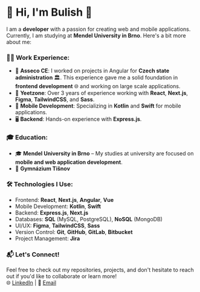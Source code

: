 # 👋 Hi, I'm Bulish 🚀

I am a **developer** with a passion for creating web and mobile applications. Currently, I am studying at **Mendel University in Brno**. Here's a bit more about me:

### 👨‍💻 **Work Experience:**
- 🏢 **Asseco CE**: I worked on projects in Angular for **Czech state administration** 🏛️. This experience gave me a solid foundation in **frontend development** 🌐 and working on large scale applications.
- 💼 **Yeetzone**: Over 3 years of experience working with **React**, **Next.js**, **Figma**, **TailwindCSS**, and **Sass**.
- 📱 **Mobile Development**: Specializing in **Kotlin** and **Swift** for mobile applications.
- 🖥 **Backend**: Hands-on experience with **Express.js**.

### 🎓 **Education:**
- 🎓 **Mendel University in Brno** – My studies at university are focused on **mobile and web application development**.
- 🏫 **Gymnázium Tišnov**

### 🛠 **Technologies I Use:**
- Frontend: **React**, **Next.js**, **Angular**, **Vue**
- Mobile Development: **Kotlin**, **Swift**
- Backend: **Express.js**, **Next.js**
- Databases: **SQL** (MySQL, PostgreSQL), **NoSQL** (MongoDB)
- UI/UX: **Figma**, **TailwindCSS**, **Sass**
- Version Control: **Git**, **GitHub**, **GitLab**, **Bitbucket**
- Project Management: **Jira**

### 📬 **Let's Connect!**
Feel free to check out my repositories, projects, and don't hesitate to reach out if you'd like to collaborate or learn more!  
🌐 [LinkedIn](https://cz.linkedin.com/in/libuse-babickova) | 📧 [Email](mailto:babickovalibuse@gmail.com)
